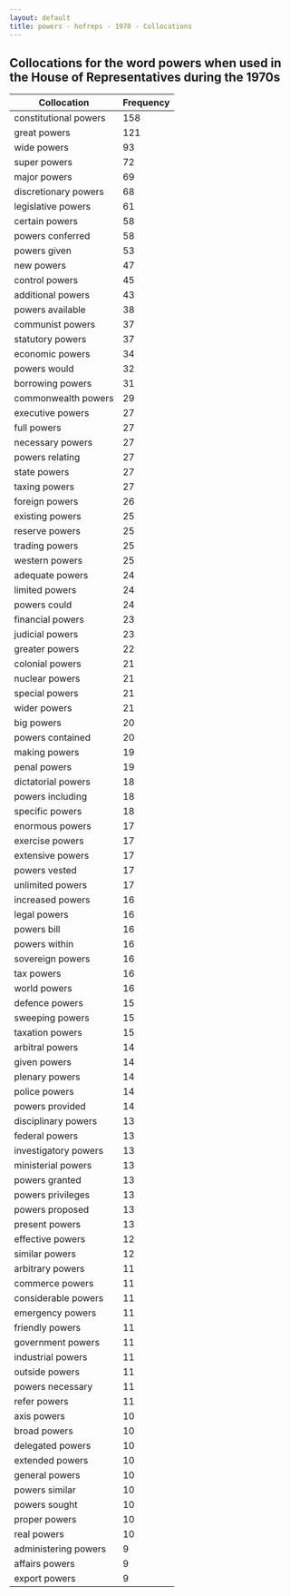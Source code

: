 ```yaml
---
layout: default
title: powers - hofreps - 1970 - Collocations
---
```

## Collocations for the word **powers** when used in the House of Representatives during the 1970s

| Collocation | Frequency |
|--------------|----------------|
|constitutional powers|158|
|great powers|121|
|wide powers|93|
|super powers|72|
|major powers|69|
|discretionary powers|68|
|legislative powers|61|
|certain powers|58|
|powers conferred|58|
|powers given|53|
|new powers|47|
|control powers|45|
|additional powers|43|
|powers available|38|
|communist powers|37|
|statutory powers|37|
|economic powers|34|
|powers would|32|
|borrowing powers|31|
|commonwealth powers|29|
|executive powers|27|
|full powers|27|
|necessary powers|27|
|powers relating|27|
|state powers|27|
|taxing powers|27|
|foreign powers|26|
|existing powers|25|
|reserve powers|25|
|trading powers|25|
|western powers|25|
|adequate powers|24|
|limited powers|24|
|powers could|24|
|financial powers|23|
|judicial powers|23|
|greater powers|22|
|colonial powers|21|
|nuclear powers|21|
|special powers|21|
|wider powers|21|
|big powers|20|
|powers contained|20|
|making powers|19|
|penal powers|19|
|dictatorial powers|18|
|powers including|18|
|specific powers|18|
|enormous powers|17|
|exercise powers|17|
|extensive powers|17|
|powers vested|17|
|unlimited powers|17|
|increased powers|16|
|legal powers|16|
|powers bill|16|
|powers within|16|
|sovereign powers|16|
|tax powers|16|
|world powers|16|
|defence powers|15|
|sweeping powers|15|
|taxation powers|15|
|arbitral powers|14|
|given powers|14|
|plenary powers|14|
|police powers|14|
|powers provided|14|
|disciplinary powers|13|
|federal powers|13|
|investigatory powers|13|
|ministerial powers|13|
|powers granted|13|
|powers privileges|13|
|powers proposed|13|
|present powers|13|
|effective powers|12|
|similar powers|12|
|arbitrary powers|11|
|commerce powers|11|
|considerable powers|11|
|emergency powers|11|
|friendly powers|11|
|government powers|11|
|industrial powers|11|
|outside powers|11|
|powers necessary|11|
|refer powers|11|
|axis powers|10|
|broad powers|10|
|delegated powers|10|
|extended powers|10|
|general powers|10|
|powers similar|10|
|powers sought|10|
|proper powers|10|
|real powers|10|
|administering powers|9|
|affairs powers|9|
|export powers|9|
